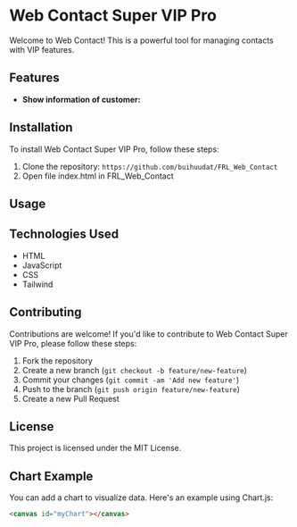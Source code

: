 # Web Contact Super VIP Pro

Welcome to Web Contact! This is a powerful tool for managing contacts with VIP features.

## Features
- **Show information of customer:** 

## Installation
To install Web Contact Super VIP Pro, follow these steps:
1. Clone the repository: `https://github.com/buihuudat/FRL_Web_Contact`
2. Open file index.html in FRL_Web_Contact

## Usage


## Technologies Used
- HTML
- JavaScript
- CSS
- Tailwind

## Contributing
Contributions are welcome! If you'd like to contribute to Web Contact Super VIP Pro, please follow these steps:
1. Fork the repository
2. Create a new branch (`git checkout -b feature/new-feature`)
3. Commit your changes (`git commit -am 'Add new feature'`)
4. Push to the branch (`git push origin feature/new-feature`)
5. Create a new Pull Request

## License
This project is licensed under the MIT License.

## Chart Example
You can add a chart to visualize data. Here's an example using Chart.js:

```html
<canvas id="myChart"></canvas>
